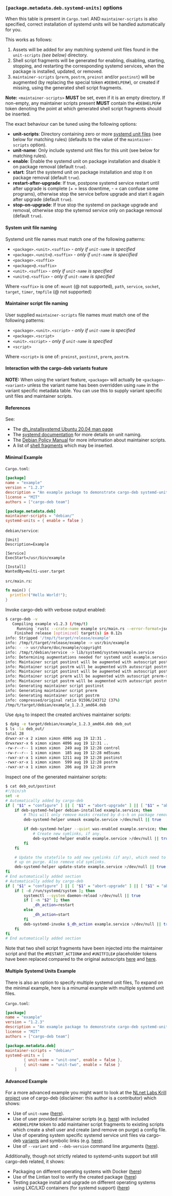 ### `[package.metadata.deb.systemd-units]` options

When this table is present in `Cargo.toml` AND `maintainer-scripts` is also specified, correct installation of systemd units will be handled automatically for you.

This works as follows:
1. Assets will be added for any matching systemd unit files found in the `unit-scripts` _(see below)_ directory.
2. Shell script fragments will be generated for enabling, disabling, starting, stopping, and restarting the corresponding systemd services, when the package is installed, updated, or removed.
3. `maintainer-scripts` (`prerm`, `postrm`, `preinst` and/or `postinst`) will be augmented (by replacing the special token `#DEBHELPER#`), or created if missing, using the generated shell script fragments.

**Note:** `<maintainer-scripts>` **MUST** be set, even if it is an empty directory. If non-empty, any maintainer scripts present **MUST** contain the `#DEBHELPER#` token denoting the point at which generated shell script fragments should be inserted.

The exact behaviour can be tuned using the following options:

 - **unit-scripts**: Directory containing zero or more [systemd unit files](https://www.freedesktop.org/software/systemd/man/systemd.unit.html) (see below for matching rules) (defaults to the value of the `maintainer-scripts` option).
 - **unit-name**: Only include systemd unit files for this unit (see below for matching rules).
 - **enable**: Enable the systemd unit on package installation and disable it on package removal (default `true`).
 - **start**: Start the systemd unit on package installation and stop it on package removal (default `true`).
 - **restart-after-upgrade**: If true, postpone systemd service restart until after upgrade is complete (+ = less downtime, - = can confuse some programs), otherwise stop the service before upgrade and start it again after upgrade (default `true`).
 - **stop-on-upgrade**: If true stop the systemd on package upgrade and removal, otherwise stop the sytemsd service only on package removal (default `true`).

#### System unit file naming

Systemd unit file names must match one of the following patterns:

 - `<package>.<unit>.<suffix>` - _only if `unit-name` is specified_
 - `<package>.<unit>@.<suffix>` - _only if `unit-name` is specified_
 - `<package>.<suffix>`
 - `<package>@.<suffix>`
 - `<unit>.<suffix>` - _only if `unit-name` is specified_
 - `<unit>@.<suffix>` - _only if `unit-name` is specified_

Where `<suffix>` is one of: `mount` (@ not supported), `path`, `service`, `socket`, `target`, `timer`, `tmpfile` (@ not supported)

#### Maintainer script file naming

User supplied `maintainer-scripts` file names must match one of the following patterns:

 - `<package>.<unit>.<script>` - _only if `unit-name` is specified_
 - `<package>.<script>`
 - `<unit>.<script>` - _only if `unit-name` is specified_
 - `<script>`

Where `<script>` is one of: `preinst`, `postinst`, `prerm`, `postrm`.

#### Interaction with the cargo-deb variants feature

**NOTE:** When using the variant feature, `<package>` will actually be `<package>-<variant>` unless the variant name has been overridden using `name` in the variant specific metadata table. You can use this to supply variant specific unit files and maintainer scripts.

#### References

See:
 - The [dh_installsystemd Ubuntu 20.04 man page](http://manpages.ubuntu.com/manpages/focal/en/man1/dh_installsystemd.1.html)
 - The [systemd documentation](https://www.freedesktop.org/software/systemd/man/systemd.unit.html#Description) for more details on unit naming.
 - The [Debian Policy Manual](https://www.debian.org/doc/debian-policy/ch-maintainerscripts.html) for more information about maintainer scripts.
 - A list of [shell fragments](https://github.com/mmstick/cargo-deb/tree/579e10c89b060d=eec05ce8653f501c9eee3a0297/autoscripts) which may be inserted.

#### Minimal Example

`Cargo.toml`:

```toml
[package]
name = "example"
version = "1.2.3"
description = "An example package to demonstrate cargo-deb systemd-units support."
license = "MIT"
authors = ["cargo-deb team"]

[package.metadata.deb]
maintainer-scripts = "debian/"
systemd-units = { enable = false }
```

`debian/service`:
```
[Unit]
Description=Example

[Service]
ExecStart=/usr/bin/example

[Install]
WantedBy=multi-user.target
```

`src/main.rs`:
```rust
fn main() {
  println!("Hello World!");
}
```

Invoke cargo-deb with verbose output enabled:

```sh
$ cargo-deb -v
   Compiling example v1.2.3 (/tmp/t)
     Running `rustc --crate-name example src/main.rs --error-format=json --json=diagnostic-rendered-ansi --crate-type bin --emit=dep-info,link -C opt-level=3 -Cembed-bitcode=no -C metadata=25d9e83f3daf475a -C extra-filename=-25d9e83f3daf475a --out-dir /tmp/t/target/release/deps -L dependency=/tmp/t/target/release/deps`
    Finished release [optimized] target(s) in 0.12s
info: Stripped '/tmp/t/target/release/example'
info: /tmp/t/target/release/example -> usr/bin/example
info: - -> usr/share/doc/example/copyright
info: /tmp/t/debian/service -> lib/systemd/system/example.service
info: Determining augmentations needed for systemd unit example.service
info: Maintainer script postinst will be augmented with autoscript postinst-systemd-dont-enable
info: Maintainer script postrm will be augmented with autoscript postrm-systemd
info: Maintainer script postinst will be augmented with autoscript postinst-systemd-restart
info: Maintainer script prerm will be augmented with autoscript prerm-systemd-restart
info: Maintainer script postrm will be augmented with autoscript postrm-systemd-reload-only
info: Generating maintainer script postinst
info: Generating maintainer script prerm
info: Generating maintainer script postrm
info: compressed/original ratio 91596/243712 (37%)
/tmp/t/target/debian/example_1.2.3_amd64.deb
```

Use `dpkg` to inspect the created archives maintainer scripts:

```sh
$ dpkg -e target/debian/example_1.2.3_amd64.deb deb_out
$ ls -la deb_out/
total 28
drwxr-xr-x 2 ximon ximon 4096 aug 19 12:31 .
drwxrwxr-x 6 ximon ximon 4096 aug 19 12:31 ..
-rw-r--r-- 1 ximon ximon  249 aug 19 12:28 control
-rw-r--r-- 1 ximon ximon  185 aug 19 12:28 md5sums
-rwxr-xr-x 1 ximon ximon 1211 aug 19 12:28 postinst
-rwxr-xr-x 1 ximon ximon  599 aug 19 12:28 postrm
-rwxr-xr-x 1 ximon ximon  206 aug 19 12:28 prerm
```

Inspect one of the generated maintainer scripts:

```sh
$ cat deb_out/postinst
#!/bin/sh
set -e
# Automatically added by cargo-deb
if [ "$1" = "configure" ] || [ "$1" = "abort-upgrade" ] || [ "$1" = "abort-deconfigure" ] || [ "$1" = "abort-remove" ] ; then
	if deb-systemd-helper debian-installed example.service; then
		# This will only remove masks created by d-s-h on package removal.
		deb-systemd-helper unmask example.service >/dev/null || true

		if deb-systemd-helper --quiet was-enabled example.service; then
			# Create new symlinks, if any.
			deb-systemd-helper enable example.service >/dev/null || true
		fi
	fi

	# Update the statefile to add new symlinks (if any), which need to be cleaned
	# up on purge. Also remove old symlinks.
	deb-systemd-helper update-state example.service >/dev/null || true
fi
# End automatically added section
# Automatically added by cargo-deb
if [ "$1" = "configure" ] || [ "$1" = "abort-upgrade" ] || [ "$1" = "abort-deconfigure" ] || [ "$1" = "abort-remove" ] ; then
	if [ -d /run/systemd/system ]; then
		systemctl --system daemon-reload >/dev/null || true
		if [ -n "$2" ]; then
			_dh_action=restart
		else
			_dh_action=start
		fi
		deb-systemd-invoke $_dh_action example.service >/dev/null || true
	fi
fi
# End automatically added section
```

Note that two shell script fragments have been injected into the maintainer script and that the `#RESTART_ACTION#` and `#UNITFILE#` placeholder tokens have been replaced compared to the original autoscripts [here](https://github.com/mmstick/cargo-deb/blob/master/autoscripts/postinst-systemd-dont-enable) and [here](https://github.com/mmstick/cargo-deb/blob/master/autoscripts/postinst-systemd-restart).

#### Multiple Systemd Units Example

There is also an option to specify multiple systemd unit files, To expand on the minimal example, here is a minumal example with multiple systemd unit files.

`Cargo.toml`:

```toml
[package]
name = "example"
version = "1.2.3"
description = "An example package to demonstrate cargo-deb systemd-units support."
license = "MIT"
authors = ["cargo-deb team"]

[package.metadata.deb]
maintainer-scripts = "debian/"
systemd-units = [ 
        { unit-name = "unit-one", enable = false },
        { unit-name = "unit-two", enable = false } 
    ] 
```

#### Advanced Example

For a more advanced example you might want to look at the [NLnet Labs Krill project](https://github.com/NLnetLabs/krill/) use of cargo-deb (disclaimer: this author is a contributor) which shows:

- Use of `unit-name` ([here](https://github.com/NLnetLabs/krill/blob/master/Cargo.toml#L102)).
- Use of user provided maintainer scripts (e.g. [here](https://github.com/NLnetLabs/krill/blob/master/debian/postinst)) with included `#DEBHELPER#` token to add maintainer script fragments to existing scripts which create a shell user and create (and remove on purge) a config file.
- Use of operating system specific systemd service unit files via cargo-deb [variants](https://github.com/NLnetLabs/krill/blob/master/Cargo.toml#L111) and symbolic links (e.g. [here](https://github.com/NLnetLabs/krill/blob/master/debian/krill-debian10.krill.service)).
- Use of `--variant` and `--deb-version` command line arguments ([here](https://github.com/NLnetLabs/krill/blob/master/.github/workflows/pkg.yml#L191)).

Additionally, though not strictly related to systemd-units support but still cargo-deb related, it shows:
- Packaging on different operating systems with Docker ([here](https://github.com/NLnetLabs/krill/blob/master/.github/workflows/pkg.yml#L56))
- Use of the Lintian tool to verify the created package ([here](https://github.com/NLnetLabs/krill/blob/master/.github/workflows/pkg.yml#L198))
- Testing package install and upgrade on different operating systems using LXC/LXD containers (for systemd support) ([here](https://github.com/NLnetLabs/krill/blob/master/.github/workflows/pkg.yml#L218))
